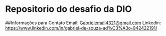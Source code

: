 # Repositorio do desafio da DIO

##Informações para Contato 
Email: Gabrielemail4321@gmail.com
Linkedin: https://www.linkedin.com/in/gabriel-de-souza-ad%C3%A3o-942422191/
